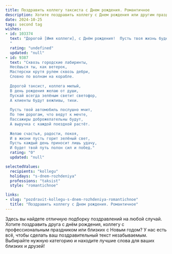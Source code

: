```yaml
---
title: Поздравить коллегу таксиста c Днем рождения. Романтичное
description: Хотите поздравить коллегу c Днем рождения или другим праздником? Наш ИИ создаст незабываемое поздравление, а вы обязательно выделитесь среди других.  
date: 2024-10-25
tags: second tag
wishes:
- id: 103374
  text: "Дорогой [Имя коллеги], с Днём рождения!  Пусть твоя жизнь будет такой же яркой и захватывающей, как ночные огни города, которые ты каждый день видишь из окна своей машины. Желаю тебе  путешествий по дорогам счастья,  встреч с добрыми и интересными людьми, и чтобы каждый день был наполнен радостью и любовью, как самый красивый маршрут.  Счастья тебе, дорогой коллега, и пусть твоя звезда всегда ярко светит!
  "
  rating: "undefined"
  updated: "null"
- id: 9387
  text: "Сквозь городские лабиринты,
  Несёшься ты, как ветерок,
  Мастерски крутя рулем сквозь дебри,
  Словно по волнам на корабле.
  
  Дорогой таксист, коллега милый,
  В день рождения желаю от души,
  Пускай всегда зелёным светит светофор,
  А клиенты будут вежливы, тихи.
  
  Пусть твой автомобиль послушно мчит,
  По тем дорогам, что ведут к мечте,
  Пассажиры доброжелательны будут,
  А выручка с каждой поездкой растёт.
  
  Желаю счастья, радости, покоя,
  И в жизни пусть горит зелёный свет,
  Пусть каждый день приносит лишь удачу,
  И будет твой путь полон сил и побед."
  rating: "0"
  updated: "null"

selectedValues:
  recipients: "kollegu"
  holidays: "s-dnem-rozhdeniya"
  professions: "taksist"
  style: "romantichnoe"

links:
- slug: "pozdravit-kollegu-s-dnem-rozhdeniya-romantichnoe"
  title: "Поздравить коллегу c Днем рождения. Романтичное"
---
```


Здесь вы найдете отличную подборку поздравлений на любой случай. 
Хотите поздравить друга с днём рождения, коллегу с профессиональным праздником или близких с Новым годом? У нас есть всё, чтобы сделать ваш поздравительный текст незабываемым. Выбирайте нужную категорию и находите лучшие слова для ваших близких и друзей!
